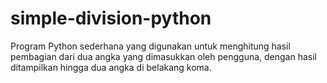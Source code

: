 # simple-division-python
Program Python sederhana yang digunakan untuk menghitung hasil pembagian dari dua angka yang dimasukkan oleh pengguna, dengan hasil ditampilkan hingga dua angka di belakang koma.
